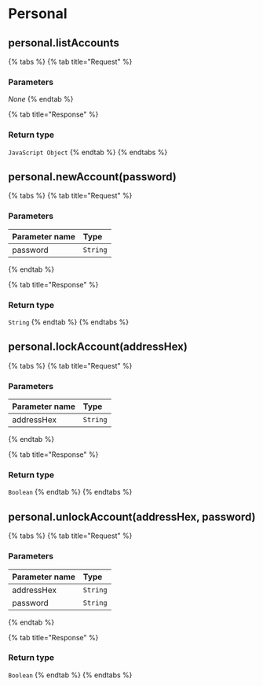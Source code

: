 # Personal

## personal.listAccounts

{% tabs %}
{% tab title="Request" %}
### **Parameters**

_None_
{% endtab %}

{% tab title="Response" %}
### Return type

`JavaScript Object`
{% endtab %}
{% endtabs %}

## personal.newAccount\(password\)

{% tabs %}
{% tab title="Request" %}
### **Parameters**

| Parameter name | Type |
| :--- | :--- |
| password | `String` |
{% endtab %}

{% tab title="Response" %}
### Return type

`String`
{% endtab %}
{% endtabs %}

## personal.lockAccount\(addressHex\)

{% tabs %}
{% tab title="Request" %}
### **Parameters**

| Parameter name | Type |
| :--- | :--- |
| addressHex | `String` |
{% endtab %}

{% tab title="Response" %}
### Return type

`Boolean`
{% endtab %}
{% endtabs %}

## personal.unlockAccount\(addressHex, password\)

{% tabs %}
{% tab title="Request" %}
### **Parameters**

| Parameter name | Type |
| :--- | :--- |
| addressHex | `String` |
| password | `String` |
{% endtab %}

{% tab title="Response" %}
### Return type

`Boolean`
{% endtab %}
{% endtabs %}


